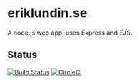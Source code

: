 # eriklundin.se

A node.js web app, uses Express and EJS.

## Status

[![Build Status](https://travis-ci.com/wa1/eriklundin.se.svg?branch=master)](https://travis-ci.com/wa1/eriklundin.se)
[![CircleCI](https://circleci.com/gh/wa1/eriklundin.se/tree/master.svg?style=svg)](https://circleci.com/gh/wa1/eriklundin.se/tree/master)